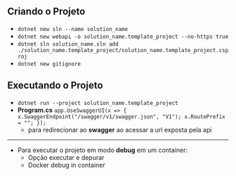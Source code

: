 ## Criando o Projeto

* ```dotnet new sln --name solution_name```
* ```dotnet new webapi -o solution_name.template_project --no-https true```
* ```dotnet sln solution_name.sln add ./solution_name.template_project/solution_name.template_project.csproj```
* ```dotnet new gitignore```

## Executando o Projeto

* ```dotnet run --project solution_name.template_project```
* **Program.cs** ```app.UseSwaggerUI(x => { x.SwaggerEndpoint("/swagger/v1/swagger.json", "V1"); x.RoutePrefix = ""; });```
  * para redirecionar ao **swagger** ao acessar a url exposta pela api

<hr>

* Para executar o projeto em modo **debug** em um container:
  * Opção executar e depurar
  * Docker debug in container